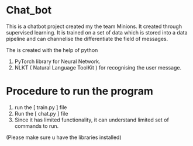 # Chat_bot

This is a chatbot project created my the team Minions. It created through supervised learning. It is trained on a set of data which is stored into a data pipeline and can channelise the differentiate the field of messages.


The is created with the help of python 
1. PyTorch library for Neural Network. 
2. NLKT ( Natural Language ToolKit ) for recognising the user message.


# Procedure to run the program

1. run the [ train.py ] file
2. Run the [ chat.py ] file
3. Since it has limited functionality, it can understand limited set of commands to run. 

(Please make sure u have the libraries installed)

